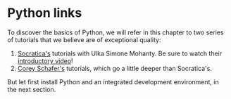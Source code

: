 # Python links

To discover the basics of Python, we will refer in this chapter to two series of tutorials that we believe are of exceptional quality:

1) [Socratica's](https://www.youtube.com/channel/UCW6TXMZ5Pq6yL6_k5NZ2e0Q) tutorials with Ulka Simone Mohanty. Be sure to watch their [introductory video](https://www.youtube.com/watch?v=bY6m6_IIN94&list=PLi01XoE8jYohWFPpC17Z-wWhPOSuh8Er-&index=2)!
2) [Corey Schafer's](https://www.youtube.com/channel/UCCezIgC97PvUuR4_gbFUs5g) tutorials, which go a little deeper than Socratica's.

But let first install Python and an integrated development environment, in the next section.
